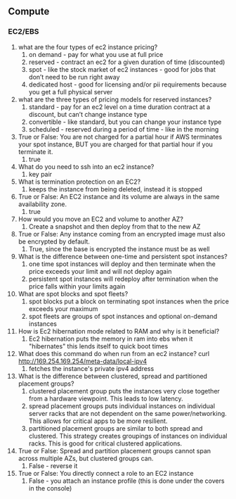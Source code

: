 ## Compute


### EC2/EBS
1. what are the four types of ec2 instance pricing?
    1. on demand - pay for what you use at full price
    2. reserved - contract an ec2 for a given duration of time (discounted)
    3. spot - like the stock market of ec2 instances - good for jobs that don’t need to be run right away
    4. dedicated host - good for licensing and/or pii requirements because you get a full physical server
2. what are the three types of pricing models for reserved instances?
    1. standard - pay for an ec2 level on a time duration contract at a discount, but can’t change instance type
    2. convertible - like standard, but you can change your instance type
    3. scheduled - reserved during a period of time - like in the morning
3. True or False: You are not charged for a partial hour if AWS terminates your spot instance, BUT you are charged for that partial hour if you terminate it.
    1. true
4. What do you need to ssh into an ec2 instance?
    1. key pair
5. What is termination protection on an EC2?
    1. keeps the instance from being deleted, instead it is stopped
6. True or False: An EC2 instance and its volume are always in the same availability zone.
    1. true
7. How would you move an EC2 and volume to another AZ?
    1. Create a snapshot and then deploy from that to the new AZ
8. True or False: Any instance coming from an encrypted image must also be encrypted by default.
    1. True, since the base is encrypted the instance must be as well
9. What is the difference between one-time and persistent spot instances?
    1. one time spot instances will deploy and then terminate when the price exceeds your limit and will not deploy again
    2. persistent spot instances will redeploy after termination when the price falls within your limits again
10. What are spot blocks and spot fleets?
    1. spot blocks put a block on terminating spot instances when the price exceeds your maximum
    2. spot fleets are groups of spot instances and optional on-demand instances
11. How is Ec2 hibernation mode related to RAM and why is it beneficial?
    1. Ec2 hibernation puts the memory in ram into ebs when it "hibernates" this lends itself to quick boot times
12. What does this command do when run from an ec2 instance? curl http://169.254.169.254/meta-data/local-ipv4
    1. fetches the instance's private ipv4 address
13. What is the difference between clustered, spread and partitioned placement groups?
    1. clustered placement group puts the instances very close together from a hardware viewpoint. This leads to low latency.
    2. spread placement groups puts individual instances on individual server racks that are not dependent on the same power/networking. This allows for critical apps to be more resilient.
    3. partitioned placement groups are similar to both spread and clustered. This strategy creates groupings of instances on individual racks. This is good for critical clustered applications.
14. True or False: Spread and partition placement groups cannot span across multiple AZs, but clustered groups can.
    1. False - reverse it
15. True or False: You directly connect a role to an EC2 instance
    1. False - you attach an instance profile (this is done under the covers in the console)